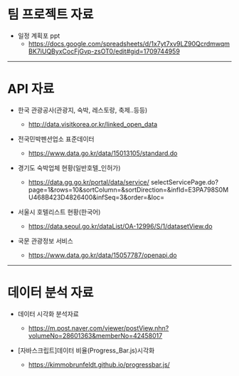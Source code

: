 # 팀 프로젝트 자료

- 일정 계획포 ppt
  - https://docs.google.com/spreadsheets/d/1x7yt7xv9LZ90QcrdmwqmBK7iUQByxCocFjGvp-zsOT0/edit#gid=1709744959

---

# API 자료

- 한국 관광공사(관광지, 숙박, 레스토랑, 축제..등등)

  - http://data.visitkorea.or.kr/linked_open_data

- 전국민박펜션업소 표준데이터
  - https://www.data.go.kr/data/15013105/standard.do
- 경기도 숙박업체 현황(일반호텔\_인허가)

  - https://data.gg.go.kr/portal/data/service/
    selectServicePage.do?page=1&rows=10&sortColumn=&sortDirection=&infId=E3PA798S0MU468B423D4826400&infSeq=3&order=&loc=

- 서울시 호텔리스트 현황(한국어)

  - https://data.seoul.go.kr/dataList/OA-12996/S/1/datasetView.do

- 국문 관광정보 서비스
  - https://www.data.go.kr/data/15057787/openapi.do

---

# 데이터 분석 자료

- 데이터 시각화 분석자료

  - https://m.post.naver.com/viewer/postView.nhn?volumeNo=28601363&memberNo=42458017

- [자바스크립트]데이터 비율(Progress_Bar.js)시각화
  - https://kimmobrunfeldt.github.io/progressbar.js/
